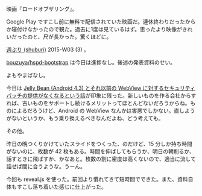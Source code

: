 映画『ロードオブザリング』。

Google Play ですこし前に無料で配信されていた映画だ。連休終わりだったからか寝付けなかったので観た。過去に1度は見ているはず。思ったより映像がきれいだったのと、尺が長かった。驚くほどに。

[週ぶり (shuburi)][shuburi] 2015-W03 (3) 。

[bouzuya/hspd-bootstrap][] は今日は進捗なし。後述の発表資料のせい。

よもやまばなし。

今日は [Jelly Bean (Android 4.3) とそれ以前の WebView に対するセキュリティパッチの提供がなくなるという話](https://community.rapid7.com/community/metasploit/blog/2015/01/11/google-no-longer-provides-patches-for-webview-jelly-bean-and-prior)が印象に残った。新しいものを作る会社からすれば、古いものをサポートし続けるメリットってほとんどないだろうからね。ものによるだろうけど、Android の WebView なんかは害悪でしかない。直しようがないというか、もう乗り換えるべきなんだよね、どう考えても。

その他。

昨日の晩つくりかけていたスライドをつくった、のだけど、15 分しか持ち時間がないのに、枚数が 42 枚もある。時間を伸ばしてもらうか、明日の朝削るか、話すときに飛ばすか、かなあと。枚数の割に密度は高くないので、適当に流して話せば間に合うような。うーん。

今回も reveal.js を使った。前回より慣れてきて短時間でできた。また、資料自体もすこし落ち着いた感じに仕上がった。

[shuburi]: http://shuburi.org
[bouzuya/hspd-bootstrap]: https://github.com/bouzuya/hspd-bootstrap
